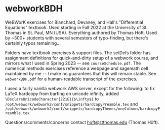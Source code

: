 # webworkBDH
WeBWorK exercises for Blanchard, Devaney, and Hall's "Differential Equations" textbook. Used starting in Fall 2022 at the University of St. Thomas in St. Paul, MN (USA). Everything authored by Thomas Höft. Used by ~300+ students with several semesters of typo-finding, but there's certainly typos remaining...

Folders have textbook exercises & support files. The setDefs folder has assignment definitions for quick-and-dirty setup of a webwork course, and mirrors what I used in Spring 2023 -- see `courseSchedule.pdf`. The numerical methods exercises reference a webpage and sagemath cell maintained by me -- I make no guarantees that this will remain stable. See `webworkBDH.pdf` for a human-readable transcript of the exercises.

I used a fairly vanilla webwork AWS server, except for the following: 
to fix LaTeX hardcopy from barfing on unicode infinity, added
`\DeclareUnicodeCharacter{221E}{$\infty$}`
to `/opt/webwork/webwork2/conf/snippets/hardcopyPreamble.tex` and 
`/opt/webwork/webwork2/conf/snippets/hardcopyThemes/oneColumn/hardcopyPreamble.tex`  

Questions/comments/concerns contact hoft@stthomas.edu (Thomas Höft).

